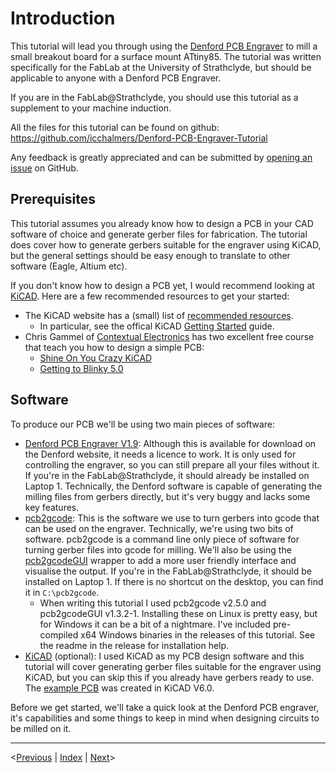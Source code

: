 # Introduction

This tutorial will lead you through using the [Denford PCB Engraver](https://denford.co.uk/products/pcb-engraver/) to mill a small breakout board for a surface mount ATtiny85. The tutorial was written specifically for the FabLab at the University of Strathclyde, but should be applicable to anyone with a Denford PCB Engraver.

If you are in the FabLab@Strathclyde, you should use this tutorial as a supplement to your machine induction.

All the files for this tutorial can be found on github: <https://github.com/icchalmers/Denford-PCB-Engraver-Tutorial>

Any feedback is greatly appreciated and can be submitted by [opening an issue](https://github.com/icchalmers/Denford-PCB-Engraver-Tutorial/issues/new) on GitHub.

## Prerequisites

This tutorial assumes you already know how to design a PCB in your CAD software of choice and generate gerber files for fabrication. The tutorial does cover how to generate gerbers suitable for the engraver using KiCAD, but the general settings should be easy enough to translate to other software (Eagle, Altium etc).

If you don't know how to design a PCB yet, I would recommend looking at [KiCAD](https://www.kicad.org/). Here are a few recommended resources to get your started:

- The KiCAD website has a (small) list of [recommended resources](https://www.kicad.org/help/learning-resources/).
  - In particular, see the offical KiCAD [Getting Started](https://docs.kicad.org/#_getting_started) guide.
- Chris Gammel of [Contextual Electronics](https://contextualelectronics.com/) has two excellent free course that teach you how to design a simple PCB:
  - [Shine On You Crazy KiCAD](https://contextualelectronics.com/courses/shine-on-you-crazy-kicad/)
  - [Getting to Blinky 5.0](https://contextualelectronics.com/courses/getting-to-blinky-5-0/)

## Software

To produce our PCB we'll be using two main pieces of software:

- [Denford PCB Engraver V1.9](https://denford.co.uk/software-downloads-support/): Although this is available for download on the Denford website, it needs a licence to work. It is only used for controlling the engraver, so you can still prepare all your files without it. If you're in the FabLab@Strathclyde, it should already be installed on Laptop 1.
Technically, the Denford software is capable of generating the milling files from gerbers directly, but it's very buggy and lacks some key features.
- [pcb2gcode](https://github.com/pcb2gcode/pcb2gcode): This is the software we use to turn gerbers into gcode that can be used on the engraver. Technically, we're using two bits of software. pcb2gcode is a command line only piece of software for turning gerber files into gcode for milling. We'll also be using the [pcb2gcodeGUI](https://github.com/pcb2gcode/pcb2gcodeGUI) wrapper to add a more user friendly interface and visualise the output. If you're in the FabLab@Strathclyde, it should be installed on Laptop 1. If there is no shortcut on the desktop, you can find it in `C:\pcb2gcode`.
  - When writing this tutorial I used pcb2gcode v2.5.0 and pcb2gcodeGUI v1.3.2-1. Installing these on Linux is pretty easy, but for Windows it can be a bit of a nightmare. I've included pre-compiled x64 Windows binaries in the releases of this tutorial. See the readme in the release for installation help.
- [KiCAD](https://www.kicad.org/) (optional): I used KiCAD as my PCB design software and this tutorial will cover generating gerber files suitable for the engraver using KiCAD, but you can skip this if you already have gerbers ready to use. The [example PCB](/example/PCB/) was created in KiCAD V6.0.

Before we get started, we'll take a quick look at the Denford PCB engraver, it's capabilities and some things to keep in mind when designing circuits to be milled on it.
___
  <[Previous](index.md) | [Index](index.md) | [Next](denfordengraver.md)>
